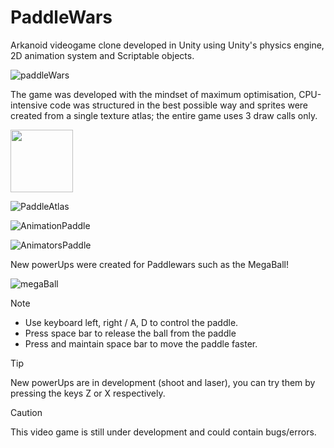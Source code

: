 # PaddleWars
 Arkanoid videogame clone developed in Unity using Unity's physics engine, 2D animation system and Scriptable objects.
 
![paddleWars](https://github.com/MethodCa/PaddleWars/assets/15893276/c8b6dc1a-7d94-4664-a0e9-8f522f5d4dd3)

The game was developed with the mindset of maximum optimisation, CPU-intensive code was structured in the best possible way and sprites were created from a single texture atlas; the entire game uses 3 draw calls only.

 <img src="https://github.com/MethodCa/PaddleWars/assets/15893276/295749154-048abdf5-d518-43a0-9b77-58dcc9eeefdb.png" width="100" height="100">

![PaddleAtlas](https://github.com/MethodCa/PaddleWars/assets/15893276/295749154-048abdf5-d518-43a0-9b77-58dcc9eeefdb.png)


![AnimationPaddle](https://github.com/MethodCa/PaddleWars/assets/15893276/76ab825b-b3d2-485d-a33a-c7a00a8572be)




![AnimatorsPaddle](https://github.com/MethodCa/PaddleWars/assets/15893276/20e8a792-57c2-438a-8282-bd991c88f364)




New powerUps were created for Paddlewars such as the MegaBall!

 ![megaBall](https://github.com/MethodCa/PaddleWars/assets/15893276/882c6f85-cc99-4595-b979-d36d2353bab1)


> [!NOTE]
> - Use keyboard left, right / A, D to control the paddle.
> - Press space bar to release the ball from the paddle
> - Press and maintain space bar to move the paddle faster.

> [!TIP]
> New powerUps are in development (shoot and laser), you can try them by pressing the keys Z or X respectively.

> [!CAUTION]
> This video game is still under development and could contain bugs/errors.

 
